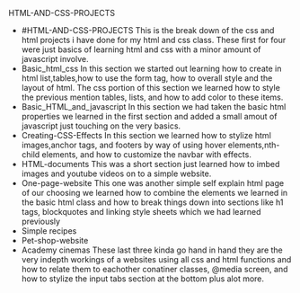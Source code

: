  HTML-AND-CSS-PROJECTS
-  #HTML-AND-CSS-PROJECTS
   This is the break down of the css and html projects i have done for my html and css class.
   These first for four were just basics of learning html and css with a minor amount of javascript involve.
  - Basic_html_css
    In this section we started out learning how to create in html list,tables,how to use the form tag, how to overall style and the layout of html.
    The css portion of this section we learned how to style the previous mention tables, lists, and how to add color to these items.       
  - Basic_HTML_and_javascript
     In this section we had taken the basic html properties we learned in the first section and added a small amout of javascript just touching on the very basics.
  - Creating-CSS-Effects
     In this section we learned how to stylize html images,anchor tags, and footers by way of using hover elements,nth-child elements, and how to customize the navbar with effects.   
  - HTML-documents 
     This was a short section just learned how to imbed images and youtube videos on to  a simple website.
- One-page-website 
   This one was another simple self explain html page of our choosing we learned how to combine the elements we learned in the basic html class
   and how to break things down into sections like h1 tags, blockquotes and linking style sheets which we had learned previously
- Simple recipes 
- Pet-shop-website 
- Academy cinemas
    These last three kinda go hand in hand they are the very indepth workings of a websites using all css and html functions and how to relate them to eachother conatiner classes, @media screen, and how to stylize the input      tabs section at the bottom plus alot more.   
